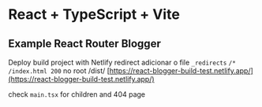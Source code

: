 # React + TypeScript + Vite

## Example React Router Blogger

Deploy build project with Netlify redirect adicionar o file `_redirects` `/* /index.html 200` no root /dist/ [https://react-blogger-build-test.netlify.app/](https://react-blogger-build-test.netlify.app/)

check `main.tsx` for children and 404 page
